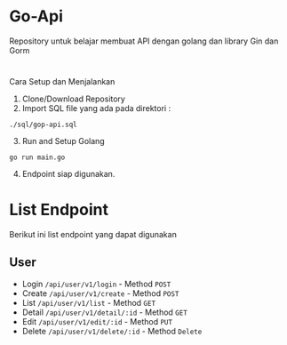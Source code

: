 # Go-Api
Repository untuk belajar membuat API dengan golang dan library Gin dan Gorm
#

Cara Setup dan Menjalankan
1. Clone/Download Repository
2. Import SQL file yang ada pada direktori :
```
./sql/gop-api.sql 
```
3. Run and Setup Golang
```
go run main.go
```
4. Endpoint siap digunakan.

# List Endpoint
Berikut ini list endpoint yang dapat digunakan
## User
- Login `/api/user/v1/login` - Method `POST`
- Create `/api/user/v1/create` - Method `POST`
- List `/api/user/v1/list` - Method `GET`
- Detail `/api/user/v1/detail/:id` - Method `GET`
- Edit `/api/user/v1/edit/:id` - Method `PUT`
- Delete `/api/user/v1/delete/:id` - Method `Delete`
